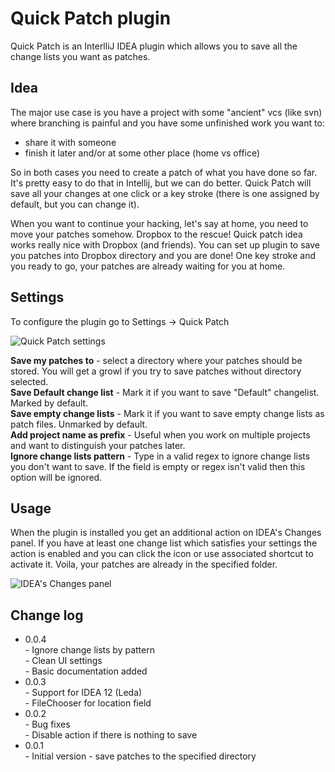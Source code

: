 Quick Patch plugin
===========

Quick Patch is an InterlliJ IDEA plugin which allows you to save all the change lists you want as patches.

## Idea

The major use case is you have a project with some "ancient" vcs (like svn) where branching is painful and you have some unfinished work you want to:
 *  share it with someone
 *  finish it later and/or at some other place (home vs office)  
   
So in both cases you need to create a patch of what you have done so far.
It's pretty easy to do that in Intellij, but we can do better. Quick Patch will save all your changes at one click or a key stroke (there is one assigned by default, but you can change it).

When you want to continue your hacking, let's say at home, you need to move your patches somehow. Dropbox to the rescue! Quick patch idea works really nice with Dropbox (and friends).
You can set up plugin to save you patches into Dropbox directory and you are done! One key stroke and you ready to go, your patches are already waiting for you at home.

## Settings

To configure the plugin go to Settings -> Quick Patch  

![Quick Patch settings](https://raw.github.com/jozic/quick-patch/master/doc/quick-patch-settings.png)

**Save my patches to** - select a directory where your patches should be stored. You will get a growl if you try to save patches without directory selected.  
**Save Default change list** - Mark it if you want to save "Default" changelist. Marked by default.  
**Save empty change lists** - Mark it if you want to save empty change lists as patch files. Unmarked by default.  
**Add project name as prefix** - Useful when you work on multiple projects and want to distinguish your patches later.  
**Ignore change lists pattern** - Type in a valid regex to ignore change lists you don't want to save. If the field is empty or regex isn't valid then this option will be ignored.

## Usage

When the plugin is installed you get an additional action on IDEA's Changes panel. 
If you have at least one change list which satisfies your settings the action is enabled and you can click the icon or use associated shortcut to activate it. Voila, your patches are already in the specified folder.

![IDEA's Changes panel](https://raw.github.com/jozic/quick-patch/master/doc/changes-panel.png)

## Change log

  * 0.0.4   
        - Ignore change lists by pattern  
		    - Clean UI settings  
		    - Basic documentation added
  * 0.0.3  
		    - Support for IDEA 12 (Leda)  
		    - FileChooser for location field
  * 0.0.2   
		    - Bug fixes   
		    - Disable action if there is nothing to save
  * 0.0.1  
		    - Initial version - save patches to the specified directory
